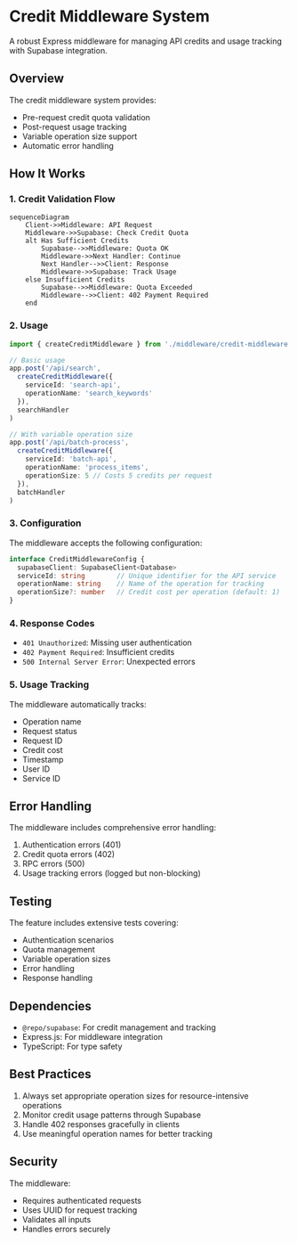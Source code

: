 # Credit Middleware System

A robust Express middleware for managing API credits and usage tracking with Supabase integration.

## Overview

The credit middleware system provides:

- Pre-request credit quota validation
- Post-request usage tracking
- Variable operation size support
- Automatic error handling

## How It Works

### 1. Credit Validation Flow

```mermaid
sequenceDiagram
    Client->>Middleware: API Request
    Middleware->>Supabase: Check Credit Quota
    alt Has Sufficient Credits
        Supabase-->>Middleware: Quota OK
        Middleware->>Next Handler: Continue
        Next Handler-->>Client: Response
        Middleware->>Supabase: Track Usage
    else Insufficient Credits
        Supabase-->>Middleware: Quota Exceeded
        Middleware-->>Client: 402 Payment Required
    end
```

### 2. Usage

```typescript
import { createCreditMiddleware } from './middleware/credit-middleware'

// Basic usage
app.post('/api/search',
  createCreditMiddleware({
    serviceId: 'search-api',
    operationName: 'search_keywords'
  }),
  searchHandler
)

// With variable operation size
app.post('/api/batch-process',
  createCreditMiddleware({
    serviceId: 'batch-api',
    operationName: 'process_items',
    operationSize: 5 // Costs 5 credits per request
  }),
  batchHandler
)
```

### 3. Configuration

The middleware accepts the following configuration:

```typescript
interface CreditMiddlewareConfig {
  supabaseClient: SupabaseClient<Database>
  serviceId: string        // Unique identifier for the API service
  operationName: string    // Name of the operation for tracking
  operationSize?: number   // Credit cost per operation (default: 1)
}
```

### 4. Response Codes

- `401 Unauthorized`: Missing user authentication
- `402 Payment Required`: Insufficient credits
- `500 Internal Server Error`: Unexpected errors

### 5. Usage Tracking

The middleware automatically tracks:

- Operation name
- Request status
- Request ID
- Credit cost
- Timestamp
- User ID
- Service ID

## Error Handling

The middleware includes comprehensive error handling:

1. Authentication errors (401)
2. Credit quota errors (402)
3. RPC errors (500)
4. Usage tracking errors (logged but non-blocking)

## Testing

The feature includes extensive tests covering:

- Authentication scenarios
- Quota management
- Variable operation sizes
- Error handling
- Response handling

## Dependencies

- `@repo/supabase`: For credit management and tracking
- Express.js: For middleware integration
- TypeScript: For type safety

## Best Practices

1. Always set appropriate operation sizes for resource-intensive operations
2. Monitor credit usage patterns through Supabase
3. Handle 402 responses gracefully in clients
4. Use meaningful operation names for better tracking

## Security

The middleware:

- Requires authenticated requests
- Uses UUID for request tracking
- Validates all inputs
- Handles errors securely
